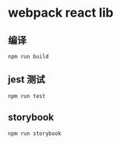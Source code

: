 # webpack react lib

## 编译

```shell script
npm run build
```

## jest 测试

```shell script
npm run test
```

## storybook

```shell script
npm run storybook
```
